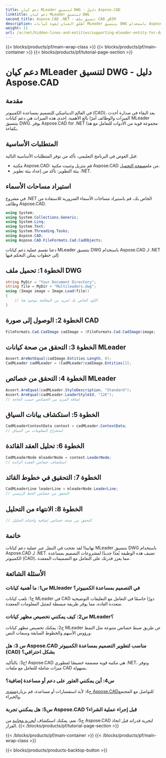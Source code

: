 ```yaml
---
title: دعم كيان MLeader لتنسيق DWG - دليل Aspose.CAD
linktitle: دعم كيان MLeader لتنسيق DWG
second_title: Aspose.CAD .NET - تنسيق ملف CAD وBIM
description: أطلق العنان لقوة كيانات MLeader بتنسيق DWG باستخدام Aspose.CAD لـ .NET. ارفع مستوى مشروعات CAD الخاصة بك دون عناء.
weight: 11
url: /ar/net/hidden-lines-and-entities/supporting-mleader-entity-for-dwg-format/
---
```


{{< blocks/products/pf/main-wrap-class >}}
{{< blocks/products/pf/main-container >}}
{{< blocks/products/pf/tutorial-page-section >}}

# دعم كيان MLeader لتنسيق DWG - دليل Aspose.CAD

## مقدمة

في العالم الديناميكي للتصميم بمساعدة الكمبيوتر (CAD)، يعد البقاء في صدارة أحدث الميزات والوظائف أمرًا بالغ الأهمية. إحدى هذه الميزات هي دعم كيانات MLeader بتنسيق DWG. يوفر Aspose.CAD for .NET مجموعة قوية من الأدوات للتعامل مع هذا بكفاءة.

## المتطلبات الأساسية

قبل الغوص في البرنامج التعليمي، تأكد من توفر المتطلبات الأساسية التالية:

-  مكتبة Aspose.CAD: قم بتنزيل وتثبيت مكتبة Aspose.CAD من ملف[صفحة التحميل](https://releases.aspose.com/cad/net/).
- بيئة التطوير: تأكد من إعداد بيئة تطوير .NET.

## استيراد مساحات الأسماء

في مشروع .NET الخاص بك، قم باستيراد مساحات الأسماء الضرورية للاستفادة من وظائف Aspose.CAD.

```csharp
using System;
using System.Collections.Generic;
using System.Linq;
using System.Text;
using System.Threading.Tasks;
using Aspose.CAD;
using Aspose.CAD.FileFormats.Cad.CadObjects;
```

دعنا نقسم عملية دعم كيانات MLeader بتنسيق DWG باستخدام Aspose.CAD لـ .NET إلى خطوات يمكن التحكم فيها:

## الخطوة 1: تحميل ملف DWG

```csharp
string MyDir = "Your Document Directory";
string file = MyDir + "Multileaders.dwg";
using (Image image = Image.Load(file))
{
    // الكود الخاص بك لمزيد من المعالجة موجود هنا
}
```

## الخطوة 2: الوصول إلى صورة CAD

```csharp
FileFormats.Cad.CadImage cadImage = (FileFormats.Cad.CadImage)image;
```

## الخطوة 3: التحقق من صحة كيانات MLeader

```csharp
Assert.AreNotEqual(cadImage.Entities.Length, 0);
CadMLeader cadMLeader = (CadMLeader)cadImage.Entities[2];
```

## الخطوة 4: التحقق من خصائص MLeader

```csharp
Assert.AreEqual(cadMLeader.StyleDescription, "Standard");
Assert.AreEqual(cadMLeader.LeaderStyleId, "12E");
// إضافة المزيد من الخصائص حسب الحاجة
```

## الخطوة 5: استكشاف بيانات السياق

```csharp
CadMLeaderContextData context = cadMLeader.ContextData;
// استخراج المعلومات من السياق
```

## الخطوة 6: تحليل العقد القائدة

```csharp
CadMLeaderNode mleaderNode = context.LeaderNode;
// استكشاف خصائص العقدة الرائدة
```

## الخطوة 7: التحقيق في خطوط القائد

```csharp
CadMLeaderLine leaderLine = mleaderNode.LeaderLine;
// التحقق من خصائص الخط الرئيسي
```

## الخطوة 8: الانتهاء من التحليل

```csharp
// التحقق من صحة خصائص إضافية واختتام التحليل
```

## خاتمة

تهانينا! لقد نجحت في التنقل عبر عملية دعم كيانات MLeader بتنسيق DWG باستخدام Aspose.CAD لـ .NET. تضيف هذه الوظيفة بُعدًا جديدًا لمشروعات التصميم بمساعدة الكمبيوتر (CAD)، مما يعزز قدرتك على التعامل مع التصميمات المعقدة.

## الأسئلة الشائعة

### س1: ما أهمية كيانات MLleader في التصميم بمساعدة الكمبيوتر؟

ج1: تلعب كيانات MLeader في CAD دورًا حاسمًا في التعامل مع التعليقات التوضيحية متعددة القادة، مما يوفر طريقة مبسطة لتمثيل المعلومات المعقدة.

### س2: كيف يمكنني تخصيص مظهر كيانات MLeader؟

ج2: يمكنك تخصيص مظهر كيانات MLeader عن طريق ضبط خصائص متنوعة مثل النمط ورؤوس الأسهم والخطوط السابقة وسمات النص.

### س 3: هل Aspose.CAD مناسب لتطوير التصميم بمساعدة الكمبيوتر (CAD) بشكل احترافي؟

ج3: بالتأكيد! Aspose.CAD هي مكتبة قوية مصممة خصيصًا لمطوري .NET، وتوفر ميزات شاملة للتعامل مع ملفات CAD بسهولة.

### س4: أين يمكنني العثور على دعم أو مساعدة إضافية؟

ج4: لأية استفسارات أو مساعدة، قم بزيارة[منتدى Aspose.CAD](https://forum.aspose.com/c/cad/19)للتواصل مع المجتمع والخبراء.

### س5: هل يمكنني تجربة Aspose.CAD قبل إجراء عملية الشراء؟

 ج5: نعم، يمكنك استكشاف أ[تجربة مجانية](https://releases.aspose.com/) من Aspose.CAD لتجربة قدراته قبل اتخاذ القرار.
{{< /blocks/products/pf/tutorial-page-section >}}

{{< /blocks/products/pf/main-container >}}
{{< /blocks/products/pf/main-wrap-class >}}

{{< blocks/products/products-backtop-button >}}
